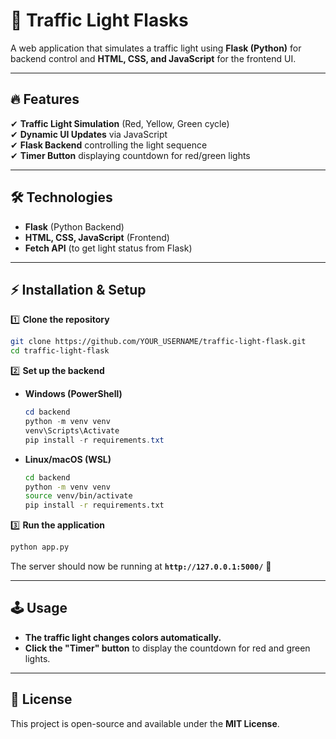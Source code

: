 # 🚦 Traffic Light Flasks

A web application that simulates a traffic light using **Flask (Python)** for backend control and **HTML, CSS, and JavaScript** for the frontend UI.  

---

## 🔥 Features  
✔ **Traffic Light Simulation** (Red, Yellow, Green cycle)  
✔ **Dynamic UI Updates** via JavaScript  
✔ **Flask Backend** controlling the light sequence  
✔ **Timer Button** displaying countdown for red/green lights  

---

## 🛠 Technologies  
- **Flask** (Python Backend)  
- **HTML, CSS, JavaScript** (Frontend)  
- **Fetch API** (to get light status from Flask)  

---

## ⚡ Installation & Setup  

1️⃣ **Clone the repository**  
```bash
git clone https://github.com/YOUR_USERNAME/traffic-light-flask.git
cd traffic-light-flask
```

2️⃣ **Set up the backend**  
- **Windows (PowerShell)**  
  ```powershell
  cd backend
  python -m venv venv
  venv\Scripts\Activate
  pip install -r requirements.txt
  ```
- **Linux/macOS (WSL)**  
  ```bash
  cd backend
  python -m venv venv
  source venv/bin/activate
  pip install -r requirements.txt
  ```

3️⃣ **Run the application**  
```bash
python app.py
```

The server should now be running at **`http://127.0.0.1:5000/`** 🚀  

---

## 🕹 Usage  
- **The traffic light changes colors automatically.**  
- **Click the "Timer" button** to display the countdown for red and green lights.

---

## 📜 License  
This project is open-source and available under the **MIT License**.  